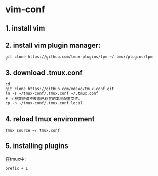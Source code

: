 # vim-conf

## 1. install vim


## 2. install vim plugin manager:  
```
git clone https://github.com/tmux-plugins/tpm ~/.tmux/plugins/tpm
```

## 3. download .tmux.conf
```
cd
git clone https://github.com/xdexg/tmux-conf.git
ln -s ~/tmux-conf/.tmux.conf ~/.tmux.conf
# -n参数使得不覆盖已存在的本地配置文件。
cp -n ~/tmux-conf/.tmux.conf.local .
```

## 4. reload tmux environment
```
tmux source ~/.tmux.conf
```

## 5. installing plugins
在tmux中:
```
prefix + I
```
